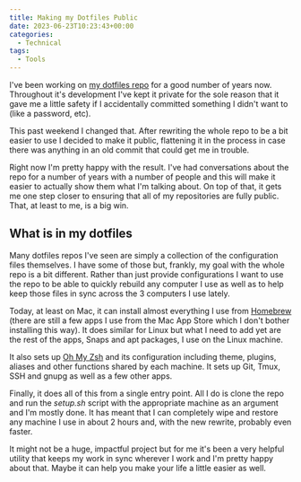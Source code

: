 ```yaml
---
title: Making my Dotfiles Public
date: 2023-06-23T10:23:43+00:00
categories:
  - Technical
tags:
  - Tools
---
```


I've been working on [my dotfiles repo][1] for a good number of years now. Throughout it's development I've kept it private for the sole reason that it gave me a little safety if I accidentally committed something I didn't want to (like a password, etc).

This past weekend I changed that. After rewriting the whole repo to be a bit easier to use I decided to make it public, flattening it in the process in case there was anything in an old commit that could get me in trouble.

Right now I'm pretty happy with the result. I've had conversations about the repo for a number of years with a number of people and this will make it easier to actually show them what I'm talking about. On top of that, it gets me one step closer to ensuring that all of my repositories are fully public. That, at least to me, is a big win.

## What is in my dotfiles

Many dotfiles repos I've seen are simply a collection of the configuration files themselves. I have some of those but, frankly, my goal with the whole repo is a bit different. Rather than just provide configurations I want to use the repo to be able to quickly rebuild any computer I use as well as to help keep those files in sync across the 3 computers I use lately.

Today, at least on Mac, it can install almost everything I use from [Homebrew][2] (there are still a few apps I use from the Mac App Store which I don't bother installing this way). It does similar for Linux but what I need to add yet are the rest of the apps, Snaps and apt packages, I use on the Linux machine.

It also sets up [Oh My Zsh][3] and its configuration including theme, plugins, aliases and other functions shared by each machine. It sets up Git, Tmux, SSH and gnupg as well as a few other apps.

Finally, it does all of this from a single entry point. All I do is clone the repo and run the _setup.sh_ script with the appropriate machine as an argument and I'm mostly done. It has meant that I can completely wipe and restore any machine I use in about 2 hours and, with the new rewrite, probably even faster.

It might not be a huge, impactful project but for me it's been a very helpful utility that keeps my work in sync wherever I work and I'm pretty happy about that. Maybe it can help you make your life a little easier as well.

 [1]: https://github.com/chriswiegman/dotfiles
 [2]: https://brew.sh
 [3]: https://ohmyz.sh